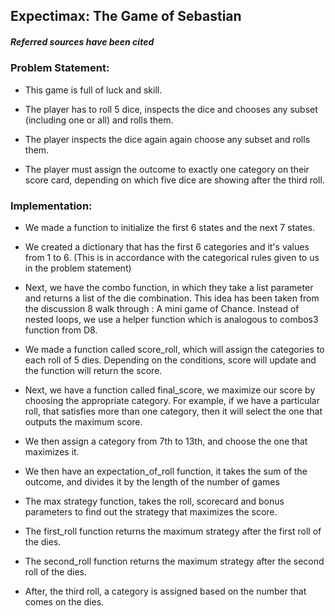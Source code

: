 ## Expectimax: The Game of Sebastian

##### Referred sources have been cited

### Problem Statement:
- This game is full of luck and skill.

- The player has to roll 5 dice, inspects the dice and chooses any subset (including one or all) and rolls them.

- The player inspects the dice again again choose any subset and rolls them.

- The player must assign the outcome to exactly one category on their score card, depending on which five dice are showing after the third roll.

### Implementation:

- We made a function to initialize the first 6 states and the next 7 states.

- We created a dictionary that has the first 6 categories and it's values from 1 to 6. (This is in accordance with the categorical rules given to us in the problem statement)

- Next, we have the combo function, in which they take a list parameter and returns a list of the die combination. This idea has been taken from the discussion 8 walk through : A mini game of Chance. 
    Instead of nested loops, we use a helper function which is analogous to combos3 function from D8.


- We made a function called score_roll, which will assign the categories to each roll of 5 dies.
    Depending on the conditions, score will update and the function will return the score.

- Next, we have a function called final_score, we maximize our score by choosing the appropriate category.
    For example, if we have a particular roll, that satisfies more than one category, then it will select the one that outputs the maximum score.

- We then assign a category from 7th to 13th, and choose the one that maximizes it.

- We then have an expectation_of_roll function, it takes the sum of the outcome, and divides it by the length of the number of games

- The max strategy function, takes the roll, scorecard and bonus parameters to find out the strategy that maximizes the score.

- The first_roll function returns the maximum strategy after the first roll of the dies.

- The second_roll function returns the maximum strategy after the second roll of the dies.

- After, the third roll, a category is assigned based on the number that comes on the dies.
